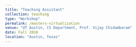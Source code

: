 ```yaml
---
title: "Teaching Assistant"
collection: teaching
type: "Workshop"
permalink: /masters-virtualization
venue: "UT Austin, CS Department, Prof. Vijay Chidambaram"
date: Fall 2018
location: "Austin, Texas"
---
```


<!-- This is a description of a teaching experience. You can use markdown like any other post.

Heading 1
======

Heading 2
======

Heading 3
====== -->
